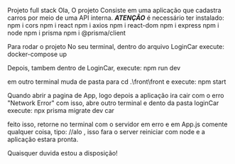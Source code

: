 Projeto full stack
Ola, O projeto Consiste em uma aplicação que cadastra carros por meio de uma API interna.
*****ATENÇÃO*****
é necessário ter instalado:
npm i cors
npm i react
npm i axios
npm i react-dom
npm i express
npm i node
npm i prisma
npm i @prisma/client



Para rodar o projeto
No seu terminal, dentro do 
arquivo LoginCar execute:
docker-compose up

Depois, tambem dentro
de LoginCar, execute:
npm run dev

em outro terminal
muda de pasta
para cd .\front\front
e execute: npm start

Quando abrir a pagina de App,
logo depois a aplicação ira cair
com o erro "Network Error"
com isso, abre outro terminal e
dento da pasta loginCar
execute: npx prisma migrate dev car

feito isso, retorne no terminal com o servidor
em erro e em App.js comente qualquer coisa, tipo:
//alo , isso fara o server reiniciar com node
e a aplicação estara pronta.


Quaisquer duvida estou a disposição!
